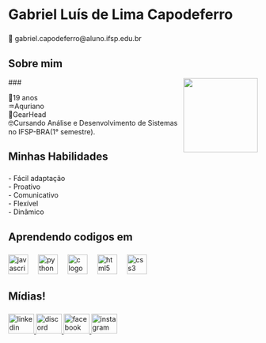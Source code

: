<h1 align="left">Gabriel Luís de Lima Capodeferro</h1>

###

<p align="left">📧 gabriel.capodeferro@aluno.ifsp.edu.br</p>

###



###

<h2 align="left">Sobre mim</h2>

<img align="right" height="150" src="https://media0.giphy.com/media/v1.Y2lkPTc5MGI3NjExYmJ4cWFuNDkxdnhkOWxtZmdtcG92cmpzdmc3dWo0ZDB3ZDNsMjdmNCZlcD12MV9pbnRlcm5hbF9naWZfYnlfaWQmY3Q9Zw/89oLWxz6BsuvLy8OK0/giphy.webp"  />
###

<p align="left">🔞19 anos<br>♒Aquriano<br>🚗GearHead<br>🤓Cursando Análise e Desenvolvimento de Sistemas no IFSP-BRA(1° semestre).</p>

###

<h2 align="left">Minhas Habilidades</h2>

###

<p align="left">- Fácil adaptação<br>- Proativo<br>- Comunicativo<br>- Flexível<br>- Dinâmico</p>

###

<h2 align="left">Aprendendo codigos em</h2>

###

<div align="left">
  <img src="https://cdn.jsdelivr.net/gh/devicons/devicon/icons/javascript/javascript-original.svg" height="40" alt="javascript logo"  />
  <img width="12" />
  <img src="https://cdn.jsdelivr.net/gh/devicons/devicon/icons/python/python-original.svg" height="40" alt="python logo"  />
  <img width="12" />
  <img src="https://cdn.jsdelivr.net/gh/devicons/devicon/icons/c/c-original.svg" height="40" alt="c logo"  />
  <img width="12" />
  <img src="https://cdn.jsdelivr.net/gh/devicons/devicon/icons/html5/html5-original.svg" height="40" alt="html5 logo"  />
  <img width="12" />
  <img src="https://cdn.jsdelivr.net/gh/devicons/devicon/icons/css3/css3-original.svg" height="40" alt="css3 logo"  />
</div>

###

<h2 align="left">Mídias!</h2>

###

<div align="left">
  <a href="linkedin.com/in/gabriel-capodeferro/" target="_blank">
    <img src="https://raw.githubusercontent.com/maurodesouza/profile-readme-generator/master/src/assets/icons/social/linkedin/default.svg" width="52" height="40" alt="linkedin logo"  />
  </a>
  <a href="https://discord.gg/gra2p9T4" target="_blank">
    <img src="https://raw.githubusercontent.com/maurodesouza/profile-readme-generator/master/src/assets/icons/social/discord/default.svg" width="52" height="40" alt="discord logo"  />
  </a>
  <a href="https://www.facebook.com/gabriel.capodeferro.9?mibextid=LQQJ4d" target="_blank">
    <img src="https://raw.githubusercontent.com/maurodesouza/profile-readme-generator/master/src/assets/icons/social/facebook/default.svg" width="52" height="40" alt="facebook logo"  />
  </a>
  <a href="https://www.instagram.com/gabrielz_luis/profilecard/?igsh=a2J5ZGJidXF6bjBr" target="_blank">
    <img src="https://raw.githubusercontent.com/maurodesouza/profile-readme-generator/master/src/assets/icons/social/instagram/default.svg" width="52" height="40" alt="instagram logo"  />
  </a>
</div>

###
